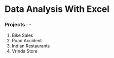 # Data Analysis With Excel

### Projects : -

1. Bike Sales
2. Road Accident
3. Indian Restaurants
4. Vrinda Store
